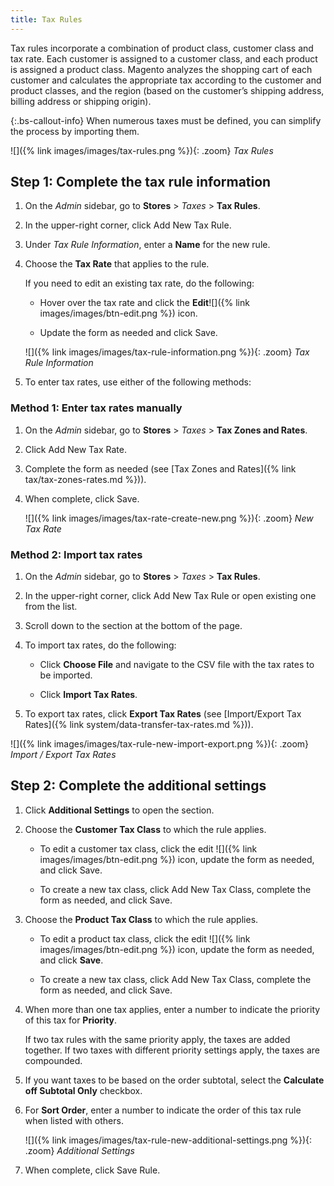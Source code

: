 ```yaml
---
title: Tax Rules
---
```


Tax rules incorporate a combination of product class, customer class and tax rate. Each customer is assigned to a customer class, and each product is assigned a product class. Magento analyzes the shopping cart of each customer and calculates the appropriate tax according to the customer and product classes, and the region (based on the customer’s shipping address, billing address or shipping origin).

{:.bs-callout-info}
When numerous taxes must be defined, you can simplify the process by importing them.

![]({% link images/images/tax-rules.png %}){: .zoom}
_Tax Rules_

## Step 1: Complete the tax rule information

1. On the _Admin_ sidebar, go to **Stores** > _Taxes_ > **Tax Rules**.

1. In the upper-right corner, click <span class="btn">Add New Tax Rule</span>.

1. Under _Tax Rule Information_, enter a **Name** for the new rule.

1. Choose the **Tax Rate** that applies to the rule.

   If you need to edit an existing tax rate, do the following:

   - Hover over the tax rate and click the **Edit**![]({% link images/images/btn-edit.png %}) icon.

   - Update the form as needed and click <span class="btn">Save</span>.

   ![]({% link images/images/tax-rule-information.png %}){: .zoom}
   _Tax Rule Information_

1. To enter tax rates, use either of the following methods:

### Method 1: Enter tax rates manually

1. On the _Admin_ sidebar, go to **Stores** > _Taxes_ > **Tax Zones and Rates**.

1. Click <span class="btn">Add New Tax Rate</span>.

1. Complete the form as needed (see [Tax Zones and Rates]({% link tax/tax-zones-rates.md %})).

1. When complete, click <span class="btn">Save</span>.

   ![]({% link images/images/tax-rate-create-new.png %}){: .zoom}
   _New Tax Rate_

### Method 2: Import tax rates

1. On the _Admin_ sidebar, go to **Stores** > _Taxes_ > **Tax Rules**.

1. In the upper-right corner, click <span class="btn">Add New Tax Rule</span> or open existing one from the list.

1. Scroll down to the section at the bottom of the page.

1. To import tax rates, do the following:

   - Click **Choose File** and navigate to the CSV file with the tax rates to be imported.

   - Click **Import Tax Rates**.

1. To export tax rates, click **Export Tax Rates** (see [Import/Export Tax Rates]({% link system/data-transfer-tax-rates.md %})).

![]({% link images/images/tax-rule-new-import-export.png %}){: .zoom}
_Import / Export Tax Rates_

## Step 2: Complete the additional settings

1. Click **Additional Settings** to open the section.

1. Choose the **Customer Tax Class** to which the rule applies.

   - To edit a customer tax class, click the edit ![]({% link images/images/btn-edit.png %}) icon, update the form as needed, and click <span class="btn">Save</span>.

   - To create a new tax class, click <span class="btn">Add New Tax Class</span>, complete the form as needed, and click <span class="btn">Save</span>.

1. Choose the **Product Tax Class** to which the rule applies.

   - To edit a product tax class, click the edit ![]({% link images/images/btn-edit.png %}) icon, update the form as needed, and click **Save**.

   - To create a new tax class, click <span class="btn">Add New Tax Class</span>, complete the form as needed, and click <span class="btn">Save</span>.

1. When more than one tax applies, enter a number to indicate the priority of this tax for **Priority**.

   If two tax rules with the same priority apply, the taxes are added together. If two taxes with different priority settings apply, the taxes are compounded.

1. If you want taxes to be based on the order subtotal, select the **Calculate off Subtotal Only** checkbox.

1. For **Sort Order**, enter a number to indicate the order of this tax rule when listed with others.

   ![]({% link images/images/tax-rule-new-additional-settings.png %}){: .zoom}
   _Additional Settings_

1. When complete, click <span class="btn">Save Rule</span>.
